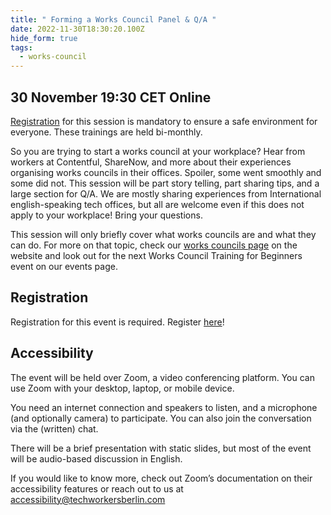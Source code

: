 ```yaml
---
title: " Forming a Works Council Panel & Q/A "
date: 2022-11-30T18:30:20.100Z
hide_form: true
tags:
  - works-council
---
```

## 30 November 19:30 CET Online

[Registration](https://us02web.zoom.us/meeting/register/tZEudeihqTgpH9cvAVPVRtfTgirlKMZ3Nttc) for this session is mandatory to ensure a safe environment for everyone. These trainings are held bi-monthly.

So you are trying to start a works council at your workplace? Hear from workers at Contentful, ShareNow, and more about their experiences organising works councils in their offices. Spoiler, some went smoothly and some did not. This session will be part story telling, part sharing tips, and a large section for Q/A. We are mostly sharing experiences from International english-speaking tech offices, but all are welcome even if this does not apply to your workplace! Bring your questions.

This session will only briefly cover what works councils are and what they can do. For more on that topic, check our [works councils page](https://techworkersberlin.com/works-councils) on the website and look out for the next Works Council Training for Beginners event on our events page.

## Registration

Registration for this event is required. Register [here](https://us02web.zoom.us/meeting/register/tZEudeihqTgpH9cvAVPVRtfTgirlKMZ3Nttc)!

## Accessibility

The event will be held over Zoom, a video conferencing platform. You can use Zoom with your desktop, laptop, or mobile device.

You need an internet connection and speakers to listen, and a microphone (and optionally camera) to participate. You can also join the conversation via the (written) chat.

There will be a brief presentation with static slides, but most of the event will be audio-based discussion in English.

If you would like to know more, check out Zoom’s documentation on their accessibility features or reach out to us at accessibility@techworkersberlin.com
